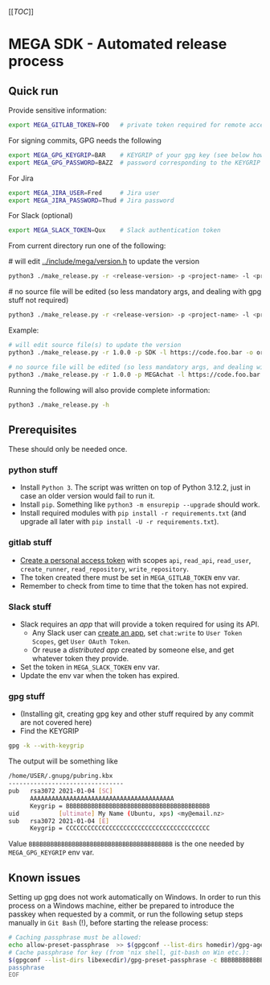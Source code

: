 [[_TOC_]]

# MEGA SDK - Automated release process


## Quick run

Provide sensitive information:

```sh
export MEGA_GITLAB_TOKEN=FOO   # private token required for remote access; always required
```
For signing commits, GPG needs the following
```sh
export MEGA_GPG_KEYGRIP=BAR    # KEYGRIP of your gpg key (see below how to find it); required only when a source file will be edited
export MEGA_GPG_PASSWORD=BAZZ  # password corresponding to the KEYGRIP (the one used to sign any commit); required only when a source file will be edited
```
For Jira
```sh
export MEGA_JIRA_USER=Fred     # Jira user
export MEGA_JIRA_PASSWORD=Thud # Jira password
```
For Slack (optional)
```sh
export MEGA_SLACK_TOKEN=Qux    # Slack authentication token
```

From current directory run one of the following:

\# will edit [../include/mega/version.h](../include/mega/version.h) to update the version
```sh
python3 ./make_release.py -r <release-version> -p <project-name> -l <private-git-host-url> -o <private-git-remote-name> -u <private-git-remote-url> -d <private-git-develop-branch> -m <public-git-target-branch> -j <project-management-url> -t <target-apps> -c <chat-channel> -q <rc-number>
```

\# no source file will be edited (so less mandatory args, and dealing with gpg stuff not required)
```sh
python3 ./make_release.py -r <release-version> -p <project-name> -l <private-git-host-url> -n -d <private-git-develop-branch> -m <public-git-target-branch> -j <project-management-url> -t <target-apps> -c <chat-channel> -q <rc-number>
```

Example:

```sh
# will edit source file(s) to update the version
python3 ./make_release.py -r 1.0.0 -p SDK -l https://code.foo.bar -o origin -u https://foo.bar/sdk/sdk.git -d develop -m master -j https://jira.foo.bar -t "Android 1.0.1 / iOS 1.2 / MEGAsync 9.9.9" -c sdk_devs_only -q 1

# no source file will be edited (so less mandatory args, and dealing with gpg stuff not required)
python3 ./make_release.py -r 1.0.0 -p MEGAchat -l https://code.foo.bar -n -d develop -m master -j https://jira.foo.bar -t "Android 1.0.1 / iOS 1.2 / MEGAsync 9.9.9" -c sdk_devs_only -q 1
```

Running the following will also provide complete information:
```sh
python3 ./make_release.py -h
```


## Prerequisites

These should only be needed once.


### python stuff
* Install `Python 3`. The script was written on top of Python 3.12.2, just in case an older version would fail to run it.
* Install `pip`. Something like `python3 -m ensurepip --upgrade` should work.
* Install required modules with `pip install -r requirements.txt` (and upgrade all later with `pip install -U -r requirements.txt`).

### gitlab stuff
* [Create a personal access token](https://docs.gitlab.com/ee/user/profile/personal_access_tokens.html#create-a-personal-access-token) with scopes `api`, `read_api`, `read_user`, `create_runner`, `read_repository`, `write_repository`.
* The token created there must be set in `MEGA_GITLAB_TOKEN` env var.
* Remember to check from time to time that the token has not expired.

### Slack stuff
* Slack requires an _app_ that will provide a token required for using its API.
  * Any Slack user can [create an app](https://api.slack.com/start/quickstart#creating), set `chat:write` to `User Token Scopes`, get `User OAuth Token`.
  * Or reuse a _distributed app_ created by someone else, and get whatever token they provide.
* Set the token in `MEGA_SLACK_TOKEN` env var.
* Update the env var when the token has expired.


### gpg stuff
* (Installing git, creating gpg key and other stuff required by any commit are not covered here)
* Find the KEYGRIP

```sh
gpg -k --with-keygrip
```

The output will be something like

```sh
/home/USER/.gnupg/pubring.kbx
--------------------------------
pub   rsa3072 2021-01-04 [SC]
      AAAAAAAAAAAAAAAAAAAAAAAAAAAAAAAAAAAAAAAA
      Keygrip = BBBBBBBBBBBBBBBBBBBBBBBBBBBBBBBBBBBBBBBB
uid           [ultimate] My Name (Ubuntu, xps) <my@email.nz>
sub   rsa3072 2021-01-04 [E]
      Keygrip = CCCCCCCCCCCCCCCCCCCCCCCCCCCCCCCCCCCCCCCC
```

Value `BBBBBBBBBBBBBBBBBBBBBBBBBBBBBBBBBBBBBBBB` is the one needed by `MEGA_GPG_KEYGRIP` env var.


## Known issues

Setting up gpg does not work automatically on Windows.
In order to run this process on a Windows machine, either be prepared to introduce the passkey when requested by a commit, or run the following setup steps manually in `Git Bash` (!), before starting the release process:

```sh
# Caching passphrase must be allowed:
echo allow-preset-passphrase  >> $(gpgconf --list-dirs homedir)/gpg-agent.conf
# Cache passphrase for key (from 'nix shell, git-bash on Win etc.):
$(gpgconf --list-dirs libexecdir)/gpg-preset-passphrase -c BBBBBBBBBBBBBBBBBBBBBBBBBBBBBBBBBBBBBBBB <<EOF
passphrase
EOF
```
